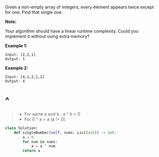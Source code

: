 
Given a non-empty array of integers, every element appears twice except for one. Find that single one.

**Note:**

Your algorithm should have a linear runtime complexity. Could you implement it without using extra memory?

**Example 1:**
```
Input: [2,2,1]
Output: 1
```
**Example 2:**
```
Input: [4,1,2,1,2]
Output: 4
```
# ^
>* For same a and b : a ^ b = 0
>* For 0 ^ a = a (a != 0)
```python
class Solution:
    def singleNumber(self, nums: List[int]) -> int:
        a = 0
        for num in nums:
            a = a ^ num
        return a
```